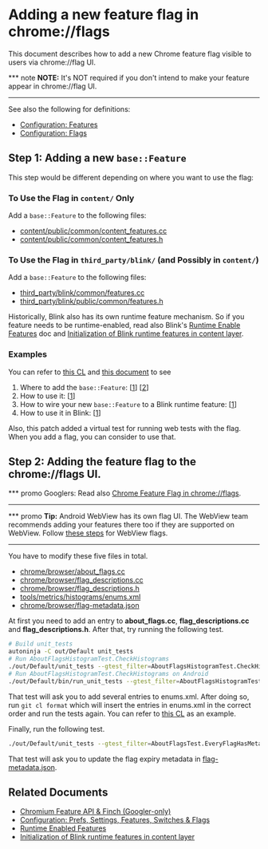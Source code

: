 # Adding a new feature flag in chrome://flags

This document describes how to add a new Chrome feature flag visible to users
via chrome://flag UI.

*** note
**NOTE:** It's NOT required if you don't intend to make your feature appear in
chrome://flag UI.
***

See also the following for definitions:
*  [Configuration: Features](configuration.md#features)
*  [Configuration: Flags](configuration.md#flags)

## Step 1: Adding a new `base::Feature`

This step would be different depending on where you want to use the flag:

### To Use the Flag in `content/` Only

Add a `base::Feature` to the following files:

* [content/public/common/content_features.cc](https://cs.chromium.org/chromium/src/content/public/common/content_features.cc)
* [content/public/common/content_features.h](https://cs.chromium.org/chromium/src/content/public/common/content_features.h)

### To Use the Flag in `third_party/blink/` (and Possibly in `content/`)

Add a `base::Feature` to the following files:

* [third_party/blink/common/features.cc](https://source.chromium.org/chromium/chromium/src/+/main:third_party/blink/common/features.cc)
* [third_party/blink/public/common/features.h](https://source.chromium.org/chromium/chromium/src/+/main:third_party/blink/public/common/features.h)

Historically, Blink also has its own runtime feature mechanism. So if you
feature needs to be runtime-enabled, read also Blink's
[Runtime Enable Features][blink-rte] doc and
[Initialization of Blink runtime features in content layer][blink-rte-init].

[blink-rte]: ../third_party/blink/renderer/platform/RuntimeEnabledFeatures.md

### Examples

You can refer to [this CL](https://chromium-review.googlesource.com/c/554510/)
and [this document](initialize_blink_features.md) to see

1. Where to add the `base::Feature`:
   [[1](https://chromium-review.googlesource.com/c/554510/8/content/public/common/content_features.cc#253)]
   [[2](https://chromium-review.googlesource.com/c/554510/8/content/public/common/content_features.h)]
2. How to use it:
   [[1](https://chromium-review.googlesource.com/c/554510/8/content/common/service_worker/service_worker_utils.cc#153)]
3. How to wire your new `base::Feature` to a Blink runtime feature:
   [[1][blink-rte-init]]
4. How to use it in Blink:
   [[1](https://chromium-review.googlesource.com/c/554510/8/third_party/blnk/renderere/core/workers/worker_thread.cc)]

Also, this patch added a virtual test for running web tests with the flag.
When you add a flag, you can consider to use that.

[blink-rte-init]: initialize_blink_features.md

## Step 2: Adding the feature flag to the chrome://flags UI.

*** promo
Googlers: Read also [Chrome Feature Flag in chrome://flags](http/go/finch-feature-api#chrome-feature-flag-in-chromeflags).
***

*** promo
**Tip:** Android WebView has its own flag UI. The WebView team recommends adding
your features there too if they are supported on WebView. Follow
[these steps](/android_webview/docs/developer-ui.md#Adding-your-flags-and-features-to-the-UI)
for WebView flags.
***

You have to modify these five files in total.

* [chrome/browser/about_flags.cc](https://cs.chromium.org/chromium/src/chrome/browser/about_flags.cc)
* [chrome/browser/flag_descriptions.cc](https://cs.chromium.org/chromium/src/chrome/browser/flag_descriptions.cc)
* [chrome/browser/flag_descriptions.h](https://cs.chromium.org/chromium/src/chrome/browser/flag_descriptions.h)
* [tools/metrics/histograms/enums.xml](https://cs.chromium.org/chromium/src/tools/metrics/histograms/enums.xml)
* [chrome/browser/flag-metadata.json](https://cs.chromium.org/chromium/src/chrome/browser/flag-metadata.json)

At first you need to add an entry to __about_flags.cc__,
__flag_descriptions.cc__ and __flag_descriptions.h__. After that, try running
the following test.

```bash
# Build unit_tests
autoninja -C out/Default unit_tests
# Run AboutFlagsHistogramTest.CheckHistograms
./out/Default/unit_tests --gtest_filter=AboutFlagsHistogramTest.CheckHistograms
# Run AboutFlagsHistogramTest.CheckHistograms on Android
./out/Default/bin/run_unit_tests --gtest_filter=AboutFlagsHistogramTest.CheckHistograms
```

That test will ask you to add several entries to enums.xml. After doing so, run
`git cl format` which will insert the entries in enums.xml in the correct order
and run the tests again.
You can refer to [this CL](https://chromium-review.googlesource.com/c/593707) as
an example.

Finally, run the following test.

```bash
./out/Default/unit_tests --gtest_filter=AboutFlagsTest.EveryFlagHasMetadata
```

That test will ask you to update the flag expiry metadata in
[flag-metadata.json](https://cs.chromium.org/chromium/src/chrome/browser/flag-metadata.json).

## Related Documents

* [Chromium Feature API & Finch (Googler-only)](http://go/finch-feature-api)
* [Configuration: Prefs, Settings, Features, Switches & Flags](configuration.md)
* [Runtime Enabled Features](../third_party/blink/renderer/platform/RuntimeEnabledFeatures.md)
* [Initialization of Blink runtime features in content layer](initialize_blink_features.md)
